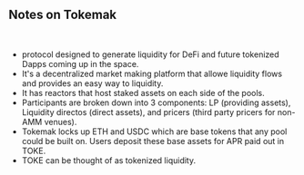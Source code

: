 ## Notes on Tokemak

<br>

* protocol designed to generate liquidity for DeFi and future tokenized Dapps coming up in the space.
* It's a decentralized market making platform that allowe liquidity flows and provides an easy way to liquidity.
* It has reactors that host staked assets on each side of the pools. 
* Participants are broken down into 3 components: LP (providing assets), Liquidity directos (direct assets), and pricers (third party pricers for non-AMM venues).
* Tokemak locks up ETH and USDC which are base tokens that any pool could be built on. Users deposit these base assets for APR paid out in TOKE.
* TOKE can be thought of as tokenized liquidity.
